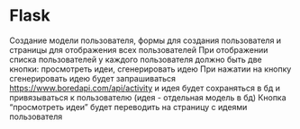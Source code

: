 # Flask
Создание модели пользователя, формы для создания пользователя и страницы для
отображения всех пользователей
При отображении списка пользователей у каждого пользователя должно быть две
кнопки: просмотреть идеи, сгенерировать идею
При нажатии на кнопку сгенерировать идею будет запрашиваться
https://www.boredapi.com/api/activity и идея будет сохраняться в бд и
привязываться к пользователю (идея - отдельная модель в бд)
Кнопка “просмотреть идеи” будет переводить на страницу с идеями пользователя

